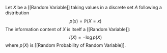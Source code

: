Let $X$ be a [[Random Variable]] taking values in a discrete set $A$
following a distribution
$$
p(x) = \mathbb{P}(X=x)
$$
The information content of $X$ is itself a [[Random Variable]]:
$$
I(X) = -\log p(X)
$$
where $p(X)$ is [[Random Probability of Random Variable]].
